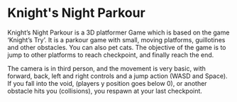 # Knight's Night Parkour

Knight’s Night Parkour is a 3D platformer Game which is based on the game ‘Knight’s Try’. It is a parkour game with small, moving platforms, guillotines and other obstacles. You can also pet cats. The objective of the game is to jump to other platforms to reach checkpoint, and finally reach the end.

The camera is in third person, and the movement is very basic, with forward, back, left and right controls and a jump action (WASD and Space). If you fall into the void, (players y position goes below 0), or another obstacle hits you (collisions), you respawn at your last checkpoint.  
